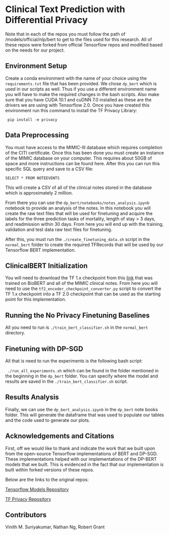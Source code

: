 # Clinical Text Prediction with Differential Privacy

Note that in each of the repos you must follow the path of /models/official/nlp/bert to get to the files used for this research. All of these repos were forked from official Tensorflow repos and modified based on the needs for our project.

## Environment Setup

Create a conda environment with the name of your choice using the ```requirements.txt``` file that has been provided. We chose ```dp_bert``` which is used in our scripts as well. Thus if you use a different environment name you will have to make the required changes in the bash scripts. Also make sure that you have CUDA 10.1 and cuDNN 7.0 installed as these are the drivers we are using with Tensorflow 2.0. Once you have created this environment run this command to install the TF Privacy Library:

``` pip install -e privacy```

## Data Preprocessing

You must have access to the MIMIC-III database which requires completion of the CITI certificate. Once this has been done you must create an instance of the MIMIC database on your computer. This requires about 50GB of space and more instructions can be found here.
After this you can run this specific SQL query and save to a CSV file:

``` SELECT * FROM NOTEEVENTS ```

This will create a CSV of all of the clinical notes stored in the database which is approximately 2 million.

From there you can use the ```dp_bert/notebooks/notes_analysis.ipynb``` notebook to provide an analysis of the notes. In this notebook you will create the raw text files that will be used for finetuning and acquire the labels for the three prediction tasks of mortality, length of stay > 3 days, and readmission within 30 days. From here you will end up with the training, validation and test data raw text files for finetuning.

After this, you must run the ```./create_finetuning_data.sh``` script in the ```normal_bert``` folder to create the required TFRecords that will be used by our Tensorflow BERT implementation.

## ClinicalBERT Initialization

You will need to download the TF 1.x checkpoint from this [link](https://github.com/EmilyAlsentzer/clinicalBERT) that was trained on BioBERT and all of the MIMIC clinical notes. From here you will need to use the ```tf2_encoder_checkpoint_converter.py``` script to convert the TF 1.x checkpoint into a TF 2.0 checkpoint that can be used as the starting point for this implementation.

## Running the No Privacy Finetuning Baselines

All you need to run is ```./train_bert_classifier.sh``` in the ```normal_bert``` directory.


## Finetuning with DP-SGD
All that is need to run the experiments is the following bash script:

``` ./run_all_experiments.sh``` which can be found in the folder mentioned in the beginning in the ```dp_bert``` folder. You can specify where the model and results are saved in the ```./train_bert_classifier.sh``` script.

## Results Analysis
Finally, we can use the ```dp_bert_analysis.ipynb``` in the ```dp_bert``` note books folder. This will generate the dataframe that was used to populate our tables and the code used to generate our plots.

## Acknowledgements and Citations
First, off we would like to thank and indicate the work that we built upon from the open-source Tensorflow implementations of BERT and DP-SGD. These implementations helped with our implementations of the DP-BERT models that we built. This is evidenced in the fact that our implementation is built within forked versions of these repos. 

Below are the links to the original repos:

[Tensorflow Models Repository](https://github.com/tensorflow/models)

[TF Privacy Repository](https://github.com/tensorflow/privacy)

## Contributors

Vinith M. Suriyakumar,
Nathan Ng,
Robert Grant



